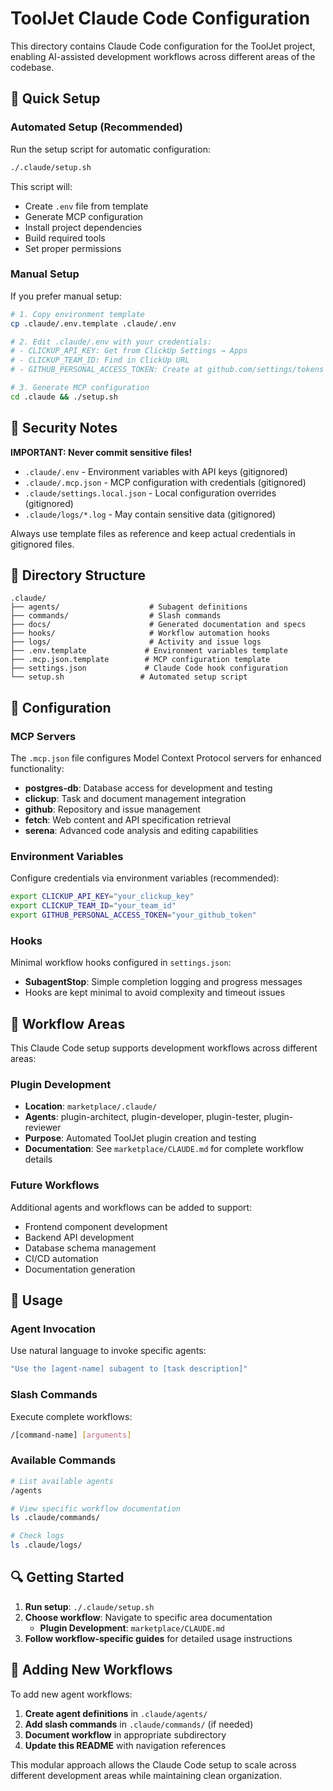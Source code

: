 # ToolJet Claude Code Configuration

This directory contains Claude Code configuration for the ToolJet project, enabling AI-assisted development workflows across different areas of the codebase.

## 🚀 Quick Setup

### Automated Setup (Recommended)

Run the setup script for automatic configuration:

```bash
./.claude/setup.sh
```

This script will:
- Create `.env` file from template
- Generate MCP configuration 
- Install project dependencies
- Build required tools
- Set proper permissions

### Manual Setup

If you prefer manual setup:

```bash
# 1. Copy environment template
cp .claude/.env.template .claude/.env

# 2. Edit .claude/.env with your credentials:
# - CLICKUP_API_KEY: Get from ClickUp Settings → Apps
# - CLICKUP_TEAM_ID: Find in ClickUp URL
# - GITHUB_PERSONAL_ACCESS_TOKEN: Create at github.com/settings/tokens

# 3. Generate MCP configuration
cd .claude && ./setup.sh
```

## 🔐 Security Notes

**IMPORTANT: Never commit sensitive files!**

- `.claude/.env` - Environment variables with API keys (gitignored)
- `.claude/.mcp.json` - MCP configuration with credentials (gitignored)
- `.claude/settings.local.json` - Local configuration overrides (gitignored)
- `.claude/logs/*.log` - May contain sensitive data (gitignored)

Always use template files as reference and keep actual credentials in gitignored files.

## 📁 Directory Structure

```
.claude/
├── agents/                    # Subagent definitions
├── commands/                  # Slash commands  
├── docs/                      # Generated documentation and specs
├── hooks/                     # Workflow automation hooks
├── logs/                      # Activity and issue logs
├── .env.template             # Environment variables template
├── .mcp.json.template        # MCP configuration template
├── settings.json             # Claude Code hook configuration
└── setup.sh                 # Automated setup script
```

## 🔧 Configuration

### MCP Servers

The `.mcp.json` file configures Model Context Protocol servers for enhanced functionality:

- **postgres-db**: Database access for development and testing
- **clickup**: Task and document management integration
- **github**: Repository and issue management  
- **fetch**: Web content and API specification retrieval
- **serena**: Advanced code analysis and editing capabilities

### Environment Variables

Configure credentials via environment variables (recommended):

```bash
export CLICKUP_API_KEY="your_clickup_key"
export CLICKUP_TEAM_ID="your_team_id" 
export GITHUB_PERSONAL_ACCESS_TOKEN="your_github_token"
```

### Hooks

Minimal workflow hooks configured in `settings.json`:
- **SubagentStop**: Simple completion logging and progress messages
- Hooks are kept minimal to avoid complexity and timeout issues

## 🎯 Workflow Areas

This Claude Code setup supports development workflows across different areas:

### Plugin Development
- **Location**: `marketplace/.claude/`
- **Agents**: plugin-architect, plugin-developer, plugin-tester, plugin-reviewer  
- **Purpose**: Automated ToolJet plugin creation and testing
- **Documentation**: See `marketplace/CLAUDE.md` for complete workflow details

### Future Workflows
Additional agents and workflows can be added to support:
- Frontend component development
- Backend API development
- Database schema management
- CI/CD automation
- Documentation generation

## 🚀 Usage

### Agent Invocation
Use natural language to invoke specific agents:
```bash
"Use the [agent-name] subagent to [task description]"
```

### Slash Commands
Execute complete workflows:
```bash
/[command-name] [arguments]
```

### Available Commands
```bash
# List available agents
/agents

# View specific workflow documentation
ls .claude/commands/

# Check logs
ls .claude/logs/
```

## 🔍 Getting Started

1. **Run setup**: `./.claude/setup.sh`
2. **Choose workflow**: Navigate to specific area documentation
   - **Plugin Development**: `marketplace/CLAUDE.md`
3. **Follow workflow-specific guides** for detailed usage instructions

## 🤝 Adding New Workflows

To add new agent workflows:

1. **Create agent definitions** in `.claude/agents/`
2. **Add slash commands** in `.claude/commands/` (if needed)  
3. **Document workflow** in appropriate subdirectory
4. **Update this README** with navigation references

This modular approach allows the Claude Code setup to scale across different development areas while maintaining clean organization.